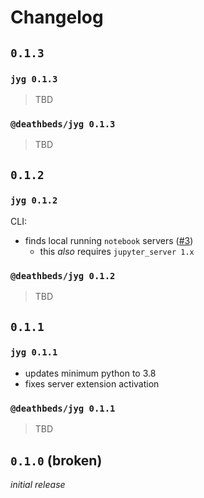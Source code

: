 # Changelog

## `0.1.3`

### `jyg 0.1.3`

> TBD

### `@deathbeds/jyg 0.1.3`

> TBD

## `0.1.2`

### `jyg 0.1.2`

CLI:

- finds local running `notebook` servers ([#3])
  - this _also_ requires `jupyter_server 1.x`

[#3]: https://github.com/deathbeds/jyg/issues/9

### `@deathbeds/jyg 0.1.2`

> TBD

## `0.1.1`

### `jyg 0.1.1`

- updates minimum python to 3.8
- fixes server extension activation

### `@deathbeds/jyg 0.1.1`

> TBD

## `0.1.0` (broken)

_initial release_

